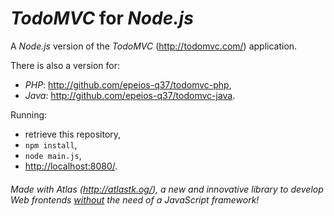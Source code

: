 # *TodoMVC* for *Node.js*

A *Node.js* version of the *TodoMVC* (<http://todomvc.com/>) application.

There is also a version for:

* *PHP*: <http://github.com/epeios-q37/todomvc-php>,
* *Java*: <http://github.com/epeios-q37/todomvc-java>.

Running:

* retrieve this repository,
* `npm install`,
* `node main.js`,
* <http://localhost:8080/>.

###### Made with *Atlas* (<http://atlastk.og/>), a new and innovative library to develop Web *frontends* <u>without</u> the need of a *JavaScript* framework!